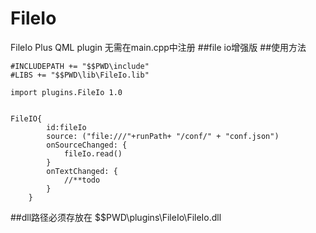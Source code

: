 # FileIo
FileIo Plus QML plugin
无需在main.cpp中注册
##file io增强版
##使用方法
```
#INCLUDEPATH += "$$PWD\include"
#LIBS += "$$PWD\lib\FileIo.lib"
```

```
import plugins.FileIo 1.0


FileIO{
        id:fileIo
        source: ("file:///"+runPath+ "/conf/" + "conf.json")
        onSourceChanged: {
            fileIo.read()
        }
        onTextChanged: {
            //**todo
        }
    }
```

##dll路径必须存放在   $$PWD\plugins\FileIo\FileIo.dll
